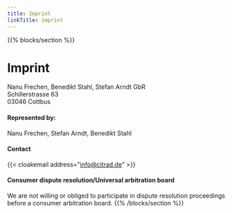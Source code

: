 ```yaml
---
title: Imprint
linkTitle: imprint
---
```

{{% blocks/section %}}
# Imprint
Nanu Frechen, Benedikt Stahl, Stefan Arndt GbR</br>
Schillerstrasse 63<br>
03046 Cottbus<br>
#### Represented by:
Nanu Frechen,
Stefan Arndt,
Benedikt Stahl

#### Contact
{{< cloakemail address="info@citrad.de" >}}

#### Consumer dispute resolution/Universal arbitration board
We are not willing or obliged to participate in dispute resolution proceedings before a
consumer arbitration board.
{{% /blocks/section %}}